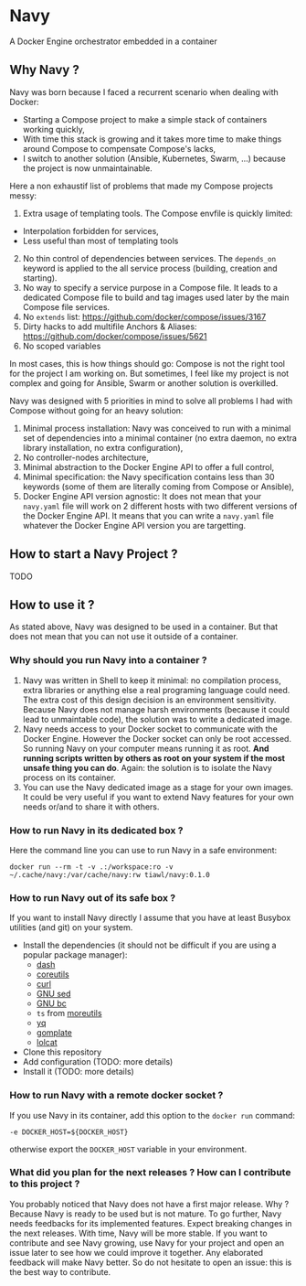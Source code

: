 # Navy

A Docker Engine orchestrator embedded in a container

## Why Navy ?

Navy was born because I faced a recurrent scenario when dealing with Docker:
- Starting a Compose project to make a simple stack of containers working quickly,
- With time this stack is growing and it takes more time to make things around Compose to compensate Compose's lacks,
- I switch to another solution (Ansible, Kubernetes, Swarm, ...) because the project is now unmaintainable.

Here a non exhaustif list of problems that made my Compose projects messy:
1. Extra usage of templating tools. The Compose envfile is quickly limited:
  - Interpolation forbidden for services,
  - Less useful than most of templating tools
2. No thin control of dependencies between services. The `depends_on` keyword is applied to the all service process (building, creation and starting).
3. No way to specify a service purpose in a Compose file. It leads to a dedicated Compose file to build and tag images used later by the main Compose file services.
4. No `extends` list: https://github.com/docker/compose/issues/3167
5. Dirty hacks to add multifile Anchors & Aliases: https://github.com/docker/compose/issues/5621
6. No scoped variables

In most cases, this is how things should go: Compose is not the right tool for the project I am working on.
But sometimes, I feel like my project is not complex and going for Ansible, Swarm or another solution is overkilled.

Navy was designed with 5 priorities in mind to solve all problems I had with Compose without going for an heavy solution:
1. Minimal process installation: Navy was conceived to run with a minimal set of dependencies into a minimal container (no extra daemon, no extra library installation, no extra configuration),
2. No controller-nodes architecture,
3. Minimal abstraction to the Docker Engine API to offer a full control,
4. Minimal specification: the Navy specification contains less than 30 keywords (some of them are literally coming from Compose or Ansible),
5. Docker Engine API version agnostic: It does not mean that your `navy.yaml` file will work on 2 different hosts with two different versions of the Docker Engine API. It means that you can write a `navy.yaml` file whatever the Docker Engine API version you are targetting.

## How to start a Navy Project ?

TODO

## How to use it ?

As stated above, Navy was designed to be used in a container. But that does not mean that you can not use it outside of a container.

### Why should you run Navy into a container ?

1. Navy was written in Shell to keep it minimal: no compilation process, extra libraries or anything else a real programing language could need. The extra cost of this design decision is an environment sensitivity. Because Navy does not manage harsh environments (because it could lead to unmaintable code), the solution was to write a dedicated image.
2. Navy needs access to your Docker socket to communicate with the Docker Engine. However the Docker socket can only be root accessed. So running Navy on your computer means running it as root. **And running scripts written by others as root on your system if the most unsafe thing you can do**. Again: the solution is to isolate the Navy process on its container.
3. You can use the Navy dedicated image as a stage for your own images. It could be very useful if you want to extend Navy features for your own needs or/and to share it with others.

### How to run Navy in its dedicated box ?

Here the command line you can use to run Navy in a safe environment:
```
docker run --rm -t -v .:/workspace:ro -v ~/.cache/navy:/var/cache/navy:rw tiawl/navy:0.1.0
```

### How to run Navy out of its safe box ?

If you want to install Navy directly I assume that you have at least Busybox utilities (and git) on your system.
- Install the dependencies (it should not be difficult if you are using a popular package manager):
  - [dash](https://git.kernel.org/pub/scm/utils/dash/dash.git/)
  - [coreutils](https://www.gnu.org/software/coreutils/)
  - [curl](https://github.com/curl/curl)
  - [GNU sed]()
  - [GNU bc]()
  - `ts` from [moreutils]()
  - [yq](https://github.com/mikefarah/yq)
  - [gomplate](https://github.com/hairyhenderson/gomplate)
  - [lolcat](https://github.com/jaseg/lolcat)
- Clone this repository
- Add configuration (TODO: more details)
- Install it (TODO: more details)

### How to run Navy with a remote docker socket ?

If you use Navy in its container, add this option to the `docker run` command:
```
-e DOCKER_HOST=${DOCKER_HOST}
```

otherwise export the `DOCKER_HOST` variable in your environment.

### What did you plan for the next releases ? How can I contribute to this project ?

You probably noticed that Navy does not have a first major release. Why ? Because Navy is ready to be used but is not mature. To go further, Navy needs feedbacks for its implemented features. Expect breaking changes in the next releases. With time, Navy will be more stable. If you want to contribute and see Navy growing, use Navy for your project and open an issue later to see how we could improve it together. Any elaborated feedback will make Navy better. So do not hesitate to open an issue: this is the best way to contribute.
